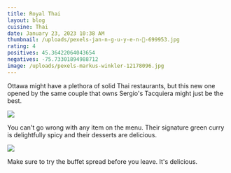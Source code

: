 ```yaml
---
title: Royal Thai
layout: blog
cuisine: Thai
date: January 23, 2023 10:38 AM
thumbnail: /uploads/pexels-jan-n-g-u-y-e-n-🍁-699953.jpg
rating: 4
positives: 45.36422064043654
negatives: -75.73301894988712
image: /uploads/pexels-markus-winkler-12178096.jpg
---
```

O﻿ttawa might have a plethora of solid Thai restaurants, but this new one opened by the same couple that owns Sergio's Tacquiera might just be the best.

![](/uploads/pexels-min-an-698549.jpg)

Y﻿ou can't go wrong with any item on the menu. Their signature green curry is delightfully spicy and their desserts are delicious.

![](/uploads/pexels-chan-walrus-958545.jpg)

M﻿ake sure to try the buffet spread before you leave. It's delicious.